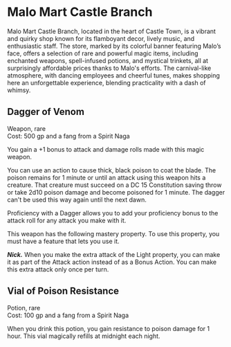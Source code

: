 # Malo Mart Castle Branch

Malo Mart Castle Branch, located in the heart of Castle Town, is a vibrant and quirky shop known for its flamboyant decor, lively music, and enthusiastic staff. The store, marked by its colorful banner featuring Malo’s face, offers a selection of rare and powerful magic items, including enchanted weapons, spell-infused potions, and mystical trinkets, all at surprisingly affordable prices thanks to Malo's efforts. The carnival-like atmosphere, with dancing employees and cheerful tunes, makes shopping here an unforgettable experience, blending practicality with a dash of whimsy.

## Dagger of Venom  

Weapon, rare  
Cost: 500 gp and a fang from a Spirit Naga

You gain a +1 bonus to attack and damage rolls made with this magic weapon.

You can use an action to cause thick, black poison to coat the blade. The poison remains for 1 minute or until an attack using this weapon hits a creature. That creature must succeed on a DC 15 Constitution saving throw or take 2d10 poison damage and become poisoned for 1 minute. The dagger can't be used this way again until the next dawn.

Proficiency with a Dagger allows you to add your proficiency bonus to the attack roll for any attack you make with it.

This weapon has the following mastery property. To use this property, you must have a feature that lets you use it.

**_Nick._** When you make the extra attack of the Light property, you can make it as part of the Attack action instead of as a Bonus Action. You can make this extra attack only once per turn.

## Vial of Poison Resistance

Potion, rare  
Cost: 100 gp and a fang from a Spirit Naga  

When you drink this potion, you gain resistance to poison damage for 1 hour. This vial magically refills at midnight each night.